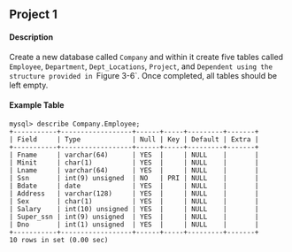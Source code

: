 Project 1
---------
#### Description
  Create a new database called `Company` and within it create five tables called `Employee`, `Department`, `Dept_Locations`, `Project`, and `Dependent using the structure provided in `Figure 3-6`. Once completed, all tables should be left empty.
  
#### Example Table
  ```
  mysql> describe Company.Employee;
  +-----------+------------------+------+-----+---------+-------+
  | Field     | Type             | Null | Key | Default | Extra |
  +-----------+------------------+------+-----+---------+-------+
  | Fname     | varchar(64)      | YES  |     | NULL    |       |
  | Minit     | char(1)          | YES  |     | NULL    |       |
  | Lname     | varchar(64)      | YES  |     | NULL    |       |
  | Ssn       | int(9) unsigned  | NO   | PRI | NULL    |       |
  | Bdate     | date             | YES  |     | NULL    |       |
  | Address   | varchar(128)     | YES  |     | NULL    |       |
  | Sex       | char(1)          | YES  |     | NULL    |       |
  | Salary    | int(10) unsigned | YES  |     | NULL    |       |
  | Super_ssn | int(9) unsigned  | YES  |     | NULL    |       |
  | Dno       | int(1) unsigned  | YES  |     | NULL    |       |
  +-----------+------------------+------+-----+---------+-------+
  10 rows in set (0.00 sec)
  ```
